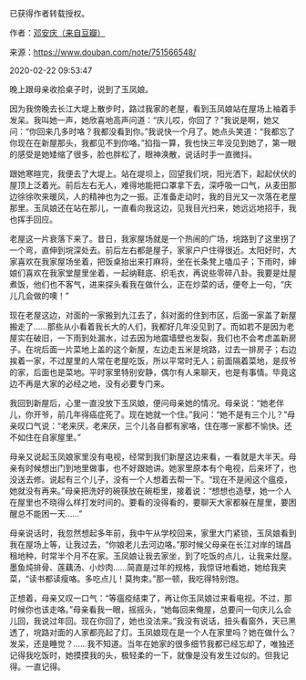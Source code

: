 已获得作者转载授权。


作者：[邓安庆（来自豆瓣）](https://www.douban.com/people/renjiananhuo/)


来源：https://www.douban.com/note/751566548/


2020-02-22 09:53:47


晚上跟母亲收拾桌子时，说到了玉凤娘。  

因为我傍晚去长江大堤上散步时，路过我家的老屋，看到玉凤娘站在屋场上袖着手发呆。我叫她一声，她欣喜地高声问道：“庆儿哎，你回了？”我说是啊，她又问：“你回来几多时咯？我都没看到你。”我说快一个月了。她点头笑道：“我都忘了你现在在新屋那头，我都见不到你咯。”掐指一算，我也快三年没见到她了，第一眼的感受是她矮缩了很多，脸也胖松了，眼神涣散，说话时手一直微抖。  

跟她寒暄完，我便去了大堤上。站在堤坝上，回望我们垸，阳光洒下，起起伏伏的屋顶上泛着光。前后左右无人，难得地能把口罩拿下去，深呼吸一口气，从麦田那边徐徐吹来暖风，人的精神也为之一振。正准备走动时，我的目光又一次落在老屋那里。玉凤娘还在站在那儿，一直看向我这边，见我目光扫来，她远远地招手，我也挥手回应。  

老屋这一片衰落下来了。昔日，我家屋场就是一个热闹的广场，垸路到了这里拐了一个弯，直伸到垸深处去。前后左右都是屋子，家家户户住得很近。太阳好时，大家喜欢在我家屋场坐着，把饭桌抬出来打麻将，坐在长条凳上嗑瓜子；下雨时，婶娘们喜欢在我家堂屋里坐着，一起纳鞋底、织毛衣，再说些零碎八卦。我要是灶屋煮饭，他们也不客气，进来探头看我在做什么，正在炒菜的话，便夸上一句，“庆儿几会做的噢！”  

现在老屋这边，对面的一家搬到九江去了，斜对面的住到市区，后面一家盖了新屋搬走了……那些从小看着我长大的人们，我都好几年没见到了。而如若不是因为老屋实在破旧，一下雨到处漏水，过去因为地震墙壁也发裂，我们也不会考虑盖新房子。在垸后面一片菜地上盖的这个新屋，左边走五米是垸路，过去一排房子；右边挨着一家，不过屋里的人常在老屋吃饭，所以平常时无人；前面隔着菜地，是叔爷的家，后面也是菜地。平时家里特别安静，偶尔有人来聊天，也是有事情。毕竟这边不再是大家的必经之地，没有必要专门来。  

我回到新屋后，心里一直没放下玉凤娘，便问母亲她的情况。母亲说：“她老伴儿，你开爷，前几年得癌症死了。现在她就一个住。”我问：“她不是有三个儿？”母亲叹口气说：“老来厌，老来厌，三个儿各自都有家咯，住在哪一家都不愉快。还不如住在自家屋里。”  

母亲又说起玉凤娘家里没有电视，经常到我们新屋这边来看，一看就是大半天。母亲有时候想出门到地里做事，也不好跟她讲。她家里原本有个电视，后来坏了，也没送去修。说起有三个儿子，没有一个人想着去帮一下。“现在不是闹这个瘟疫，她就没有再来。”母亲把洗好的碗筷放在碗柜里，接着说：“想想也造孽，她一个人在屋里也不晓得么样打发时间的。要看的没得看的，要聊天大家都躲在屋里，要困醒总不能困一天……”  

母亲说话时，我忽然想起多年前，我中午从学校回来，家里大门紧锁，玉凤娘看到我在屋场上等，让我过去，“你娘老儿去河边咯。”那时候父母亲在长江对岸的瑞昌租地种，时常半个月不在家。玉凤娘让我去家坐，到了吃饭的点儿，让我来灶屋。墨鱼炖排骨、莲藕汤、小炒肉……简直是过年的规格，我惊讶地看她，她给我夹菜，“读书都读瘦咯。多吃点儿！莫拘束。”那一顿，我吃得特别饱。  

正想着，母亲又叹一口气：“等瘟疫结束了，再让你玉凤娘过来看电视。不过，那时候你也该走咯。”母亲看我一眼，摇摇头，“她每回来俺屋，总要问一句庆儿么会儿回，我说过年回。现在你回了，她也没法来。”我没有说话，扭头看窗外，天已黑透了，垸路对面的人家都亮起了灯。玉凤娘现在是一个人在家里吗？她在做什么？发呆，还是睡觉？……我不知道。当年在她家的很多细节我都已经忘却了，唯独还记得我吃饭时，她摸摸我的头，极轻柔的一下，就像是没有发生过似的。但我记得。一直记得。  

